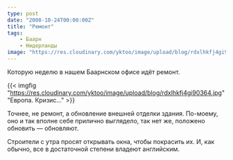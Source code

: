 ```yaml
---
type: post
date: "2008-10-24T00:00:00Z"
title: "Ремонт"
tags:
    - Баарн
    - Нидерланды
image: "https://res.cloudinary.com/yktoo/image/upload/blog/rdxlhkfj4gi90364.jpg"
---
```


Которую неделю в нашем Баарнском офисе идёт ремонт.

{{< imgfig "https://res.cloudinary.com/yktoo/image/upload/blog/rdxlhkfj4gi90364.jpg" "Европа. Кризис…" >}}

Точнее, не ремонт, а обновление внешней отделки здания. По-моему, оно и так вполне себе прилично выглядело, так нет же, положено обновить — обновляют.

Строители с утра просят открывать окна, чтобы покрасить их. И, как обычно, все в достаточной степени владеют английским.
